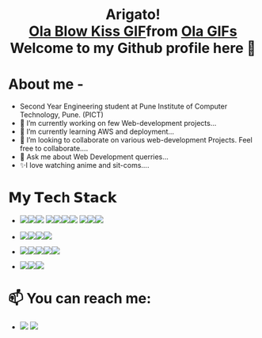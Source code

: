 ### <h1 align="center">Arigato! <div class="tenor-gif-embed" data-postid="15752484" data-share-method="host" data-aspect-ratio="0.99375" data-width="100%"><a href="https://tenor.com/view/ola-blow-kiss-smile-waving-hello-gif-15752484">Ola Blow Kiss GIF</a>from <a href="https://tenor.com/search/ola-gifs">Ola GIFs</a></div> <script type="text/javascript" async src="https://tenor.com/embed.js"></script> Welcome to my Github profile here 👋</h1>
<!-- **KedarKK1/KedarKK1** is a ✨ _special_ ✨ repository because its `README.md` (this file) appears on your GitHub profile. -->
<!-- <img src="https://ahseeit.com/anime/king-include/uploads/2021/02/thumb_132737489_324041068657176_2031507643025332624_n-2650150931.jpg"> -->
<!-- Here are some ideas to get you started: -->
# About me - 
- Second Year Engineering student at Pune Institute of Computer Technology, Pune. (PICT)
- 🔭 I’m currently working on few Web-development projects...
- 🌱 I’m currently learning AWS and deployment...
- 👯 I’m looking to collaborate on various web-development Projects. Feel free to collaborate....<!-- - 🤔 I’m looking for help with ... -->
- 💬 Ask me about Web Development querries...
- ✨I love watching anime and sit-coms....
# 𝗠𝘆 𝗧𝗲𝗰h 𝗦𝘁𝗮𝗰𝗸
- <img src="https://img.shields.io/badge/HTML5-E34F26?style=for-the-badge&logo=html5&logoColor=white"><img src="https://img.shields.io/badge/CSS3-1572B6?style=for-the-badge&logo=css3&logoColor=white"><img src="https://img.shields.io/badge/Bootstrap-563D7C?style=for-the-badge&logo=bootstrap&logoColor=white">
<img src="https://img.shields.io/badge/Font_Awesome-339AF0?style=for-the-badge&logo=fontawesome&logoColor=white"><img src="https://img.shields.io/badge/JavaScript-323330?style=for-the-badge&logo=javascript&logoColor=F7DF1E"><img src="https://img.shields.io/badge/jQuery-0769AD?style=for-the-badge&logo=jquery&logoColor=white"><img src="https://img.shields.io/badge/Chart.js-FF6384?style=for-the-badge&logo=chartdotjs&logoColor=white">
<img src="https://img.shields.io/badge/React-20232A?style=for-the-badge&logo=react&logoColor=61DAFB"><img src="https://img.shields.io/badge/Redux-593D88?style=for-the-badge&logo=redux&logoColor=white"><img src="https://img.shields.io/badge/Material%20UI-007FFF?style=for-the-badge&logo=mui&logoColor=white">

- <img src="https://img.shields.io/badge/Django-092E20?style=for-the-badge&logo=django&logoColor=green"><img src="https://img.shields.io/badge/Node.js-339933?style=for-the-badge&logo=nodedotjs&logoColor=white"><img src="https://img.shields.io/badge/Express.js-000000?style=for-the-badge&logo=express&logoColor=white"><img src="https://img.shields.io/badge/Postman-FF6C37?style=for-the-badge&logo=Postman&logoColor=white">

- <img src="	https://img.shields.io/badge/MongoDB-4EA94B?style=for-the-badge&logo=mongodb&logoColor=white"><img src="https://img.shields.io/badge/MySQL-005C84?style=for-the-badge&logo=mysql&logoColor=white"><img src="https://img.shields.io/badge/SQLite-07405E?style=for-the-badge&logo=sqlite&logoColor=white"><img src="https://img.shields.io/badge/PostgreSQL-316192?style=for-the-badge&logo=postgresql&logoColor=white"><img src="https://img.shields.io/badge/MongoDB-4EA94B?style=for-the-badge&logo=mongodb&logoColor=white">

- <img src="https://img.shields.io/badge/Docker-2CA5E0?style=for-the-badge&logo=docker&logoColor=white"><img src="https://img.shields.io/badge/GitHub-100000?style=for-the-badge&logo=github&logoColor=white"><img src="https://img.shields.io/badge/GIT-E44C30?style=for-the-badge&logo=git&logoColor=white">
<!-- https://github-readme-stats.vercel.app/api/top-langs/?username={KedarKK1}
https://github-profile-trophy.vercel.app/?username={KedarKK1} -->

# 📫 You can reach me: 
- <a href="mailto:officialkedark1@gmail.com"><img src="https://img.shields.io/badge/Gmail-D14836?style=for-the-badge&logo=gmail&logoColor=white"></a>
 <a target="_href" href="https://www.linkedin.com/in/kedar-koshti-700804218/"><img src="https://img.shields.io/badge/LinkedIn-0077B5?style=for-the-badge&logo=linkedin&logoColor=white"></a>
<!-- - ⚡ Fun fact: ... -->
